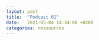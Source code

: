 ```yaml
---
layout: post
title:  "Podcast 01"
date:   2021-05-04 14:34:08 +0200
categories: ressources
---
```


